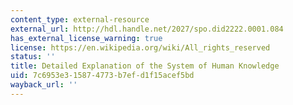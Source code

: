 ```yaml
---
content_type: external-resource
external_url: http://hdl.handle.net/2027/spo.did2222.0001.084
has_external_license_warning: true
license: https://en.wikipedia.org/wiki/All_rights_reserved
status: ''
title: Detailed Explanation of the System of Human Knowledge
uid: 7c6953e3-1587-4773-b7ef-d1f15acef5bd
wayback_url: ''
---
```

